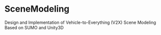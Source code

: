 # SceneModeling
Design and Implementation of Vehicle-to-Everything (V2X) Scene Modeling Based on SUMO and Unity3D
